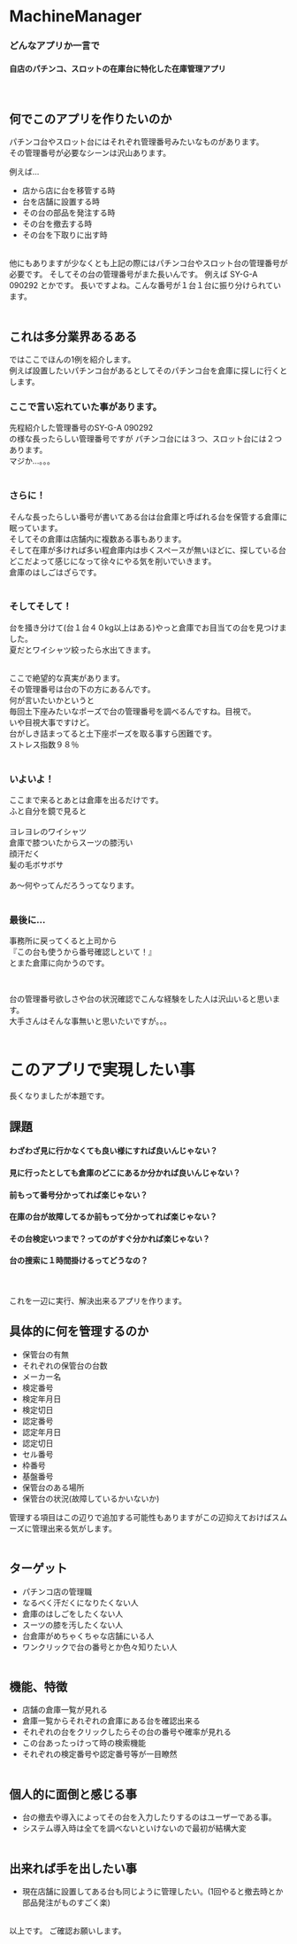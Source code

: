# MachineManager

### どんなアプリか一言で
#### 自店のパチンコ、スロットの在庫台に特化した在庫管理アプリ
<br/>

## 何でこのアプリを作りたいのか
パチンコ台やスロット台にはそれぞれ管理番号みたいなものがあります。  
その管理番号が必要なシーンは沢山あります。  

例えば…
  
- 店から店に台を移管する時
- 台を店舗に設置する時
- その台の部品を発注する時
- その台を撤去する時
- その台を下取りに出す時
<br>  
他にもありますが少なくとも上記の際にはパチンコ台やスロット台の管理番号が必要です。  
そしてその台の管理番号がまた長いんです。  
例えば  
SY-G-A 090292  
とかです。  
長いですよね。こんな番号が１台１台に振り分けられています。
<br/>
<br/>

## これは多分業界あるある

ではここでほんの1例を紹介します。  
例えば設置したいパチンコ台があるとしてそのパチンコ台を倉庫に探しに行くとします。
<br>

### ここで言い忘れていた事があります。  

先程紹介した管理番号のSY-G-A 090292  
の様な長ったらしい管理番号ですが
パチンコ台には３つ、スロット台には２つあります。  
マジか…。。。
<br><br>

### さらに！

そんな長ったらしい番号が書いてある台は台倉庫と呼ばれる台を保管する倉庫に眠っています。  
そしてその倉庫は店舗内に複数ある事もあります。  
そして在庫が多ければ多い程倉庫内は歩くスペースが無いほどに、探している台どこだよって感じになって徐々にやる気を削いでいきます。  
倉庫のはしごはざらです。
<br><br>

### そしてそして！

台を掻き分けて(台１台４０kg以上はある)やっと倉庫でお目当ての台を見つけました。  
夏だとワイシャツ絞ったら水出てきます。
<br><br>
   
ここで絶望的な真実があります。  
その管理番号は台の下の方にあるんです。  
何が言いたいかというと  
毎回土下座みたいなポーズで台の管理番号を調べるんですね。目視で。  
いや目視大事ですけど。  
台がしき詰まってると土下座ポーズを取る事すら困難です。  
ストレス指数９８％
<br><br>

### いよいよ！

ここまで来るとあとは倉庫を出るだけです。  
ふと自分を鏡で見ると  
<br>
ヨレヨレのワイシャツ  
倉庫で膝ついたからスーツの膝汚い  
顔汗だく  
髪の毛ボサボサ  
<br/>
あ〜何やってんだろうってなります。
<br><br>

### 最後に…

事務所に戻ってくると上司から  
『この台も使うから番号確認しといて！』  
とまた倉庫に向かうのです。  

<br/>

台の管理番号欲しさや台の状況確認でこんな経験をした人は沢山いると思います。  
大手さんはそんな事無いと思いたいですが。。。
<br>
<br>

# このアプリで実現したい事

長くなりましたが本題です。

## 課題

#### わざわざ見に行かなくても良い様にすれば良いんじゃない？
#### 見に行ったとしても倉庫のどこにあるか分かれば良いんじゃない？
#### 前もって番号分かってれば楽じゃない？
#### 在庫の台が故障してるか前もって分かってれば楽じゃない？
#### その台検定いつまで？ってのがすぐ分かれば楽じゃない？
#### 台の捜索に１時間掛けるってどうなの？
<br>
<br>
これを一辺に実行、解決出来るアプリを作ります。  

## 具体的に何を管理するのか
- 保管台の有無
- それぞれの保管台の台数
- メーカー名
- 検定番号
- 検定年月日
- 検定切日
- 認定番号
- 認定年月日
- 認定切日
- セル番号
- 枠番号
- 基盤番号
- 保管台のある場所
- 保管台の状況(故障しているかいないか)

管理する項目はこの辺りで追加する可能性もありますがこの辺抑えておけばスムーズに管理出来る気がします。 
<br><br>

## ターゲット

- パチンコ店の管理職
- なるべく汗だくになりたくない人
- 倉庫のはしごをしたくない人
- スーツの膝を汚したくない人
- 台倉庫がめちゃくちゃな店舗にいる人
- ワンクリックで台の番号とか色々知りたい人
<br><br>

## 機能、特徴

- 店舗の倉庫一覧が見れる
- 倉庫一覧からそれぞれの倉庫にある台を確認出来る
- それぞれの台をクリックしたらその台の番号や確率が見れる
- この台あったっけって時の検索機能
- それぞれの検定番号や認定番号等が一目瞭然
<br><br>

## 個人的に面倒と感じる事

- 台の撤去や導入によってその台を入力したりするのはユーザーである事。  
- システム導入時は全てを調べないといけないので最初が結構大変
<br><br>

## 出来れば手を出したい事
- 現在店舗に設置してある台も同じように管理したい。(1回やると撤去時とか部品発注がものすごく楽)

<br>
以上です。  
ご確認お願いします。
